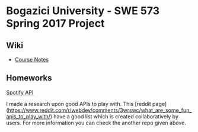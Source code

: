 # Bogazici University - SWE 573 Spring 2017 Project



## Wiki
* [Course Notes](https://github.com/fatiharaci/Spring2017Swe573/wiki/Course-Notes)



## Homeworks
[Spotify API](https://github.com/fatiharaci/SpotifyWebApi)

I made a research upon good APIs to play with. This [reddit page] (https://www.reddit.com/r/webdev/comments/3wrswc/what_are_some_fun_apis_to_play_with/) have a good list which is created collaboratively by users. For more information you can check the another repo given above.
